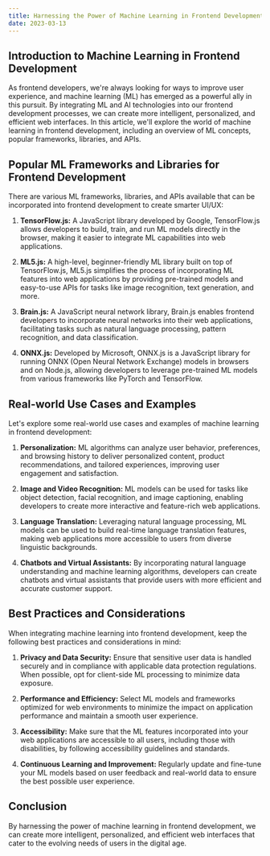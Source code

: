 ```yaml
---
title: Harnessing the Power of Machine Learning in Frontend Development - Tools and Techniques for Smarter UI/UX
date: 2023-03-13
---
```


## Introduction to Machine Learning in Frontend Development

As frontend developers, we're always looking for ways to improve user experience, and machine learning (ML) has emerged as a powerful ally in this pursuit. By integrating ML and AI technologies into our frontend development processes, we can create more intelligent, personalized, and efficient web interfaces. In this article, we'll explore the world of machine learning in frontend development, including an overview of ML concepts, popular frameworks, libraries, and APIs.

## Popular ML Frameworks and Libraries for Frontend Development

There are various ML frameworks, libraries, and APIs available that can be incorporated into frontend development to create smarter UI/UX:

1. **TensorFlow.js:** A JavaScript library developed by Google, TensorFlow.js allows developers to build, train, and run ML models directly in the browser, making it easier to integrate ML capabilities into web applications.

2. **ML5.js:** A high-level, beginner-friendly ML library built on top of TensorFlow.js, ML5.js simplifies the process of incorporating ML features into web applications by providing pre-trained models and easy-to-use APIs for tasks like image recognition, text generation, and more.

3. **Brain.js:** A JavaScript neural network library, Brain.js enables frontend developers to incorporate neural networks into their web applications, facilitating tasks such as natural language processing, pattern recognition, and data classification.

4. **ONNX.js:** Developed by Microsoft, ONNX.js is a JavaScript library for running ONNX (Open Neural Network Exchange) models in browsers and on Node.js, allowing developers to leverage pre-trained ML models from various frameworks like PyTorch and TensorFlow.

## Real-world Use Cases and Examples

Let's explore some real-world use cases and examples of machine learning in frontend development:

1. **Personalization:** ML algorithms can analyze user behavior, preferences, and browsing history to deliver personalized content, product recommendations, and tailored experiences, improving user engagement and satisfaction.

2. **Image and Video Recognition:** ML models can be used for tasks like object detection, facial recognition, and image captioning, enabling developers to create more interactive and feature-rich web applications.

3. **Language Translation:** Leveraging natural language processing, ML models can be used to build real-time language translation features, making web applications more accessible to users from diverse linguistic backgrounds.

4. **Chatbots and Virtual Assistants:** By incorporating natural language understanding and machine learning algorithms, developers can create chatbots and virtual assistants that provide users with more efficient and accurate customer support.

## Best Practices and Considerations

When integrating machine learning into frontend development, keep the following best practices and considerations in mind:

1. **Privacy and Data Security:** Ensure that sensitive user data is handled securely and in compliance with applicable data protection regulations. When possible, opt for client-side ML processing to minimize data exposure.

2. **Performance and Efficiency:** Select ML models and frameworks optimized for web environments to minimize the impact on application performance and maintain a smooth user experience.

3. **Accessibility:** Make sure that the ML features incorporated into your web applications are accessible to all users, including those with disabilities, by following accessibility guidelines and standards.

4. **Continuous Learning and Improvement:** Regularly update and fine-tune your ML models based on user feedback and real-world data to ensure the best possible user experience.

## Conclusion

By harnessing the power of machine learning in frontend development, we can create more intelligent, personalized, and efficient web interfaces that cater to the evolving needs of users in the digital age.
